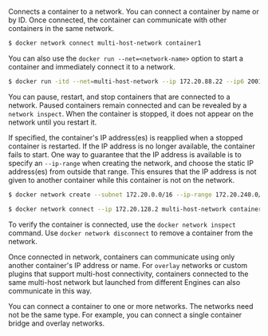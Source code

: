 Connects a container to a network. You can connect a container by name
or by ID. Once connected, the container can communicate with other containers in
the same network.

```bash
$ docker network connect multi-host-network container1
```

You can also use the `docker run --net=<network-name>` option to start a container and immediately connect it to a network.

```bash
$ docker run -itd --net=multi-host-network --ip 172.20.88.22 --ip6 2001:db8::8822 busybox
```

You can pause, restart, and stop containers that are connected to a network.
Paused containers remain connected and can be revealed by a `network inspect`.
When the container is stopped, it does not appear on the network until you restart
it.

If specified, the container's IP address(es) is reapplied when a stopped
container is restarted. If the IP address is no longer available, the container
fails to start. One way to guarantee that the IP address is available is
to specify an `--ip-range` when creating the network, and choose the static IP
address(es) from outside that range. This ensures that the IP address is not
given to another container while this container is not on the network.

```bash
$ docker network create --subnet 172.20.0.0/16 --ip-range 172.20.240.0/20 multi-host-network
```

```bash
$ docker network connect --ip 172.20.128.2 multi-host-network container2
```

To verify the container is connected, use the `docker network inspect` command. Use `docker network disconnect` to remove a container from the network.

Once connected in network, containers can communicate using only another
container's IP address or name. For `overlay` networks or custom plugins that
support multi-host connectivity, containers connected to the same multi-host
network but launched from different Engines can also communicate in this way.

You can connect a container to one or more networks. The networks need not be the same type. For example, you can connect a single container bridge and overlay networks.
